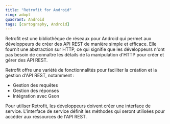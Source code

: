 ```yaml
---
title: "Retrofit for Android"
ring: adopt
quadrant: Android
tags: [cartography, Android]
---
```


<p>Retrofit est une bibliothèque de réseaux pour Android qui permet aux développeurs de créer des API REST de manière simple et efficace. Elle fournit une abstraction sur HTTP, ce qui signifie que les développeurs n'ont pas besoin de connaître les détails de la manipulation d'HTTP pour créer et gérer des API REST.</p>

<p>Retrofit offre une variété de fonctionnalités pour faciliter la création et la gestion d'API REST, notamment :</p>

<ul>
<li>Gestion des requêtes</li>
<li>Gestion des réponses</li>
<li>Intégration avec Gson</li>
</ul>

<p>Pour utiliser Retrofit, les développeurs doivent créer une interface de service. L'interface de service définit les méthodes qui seront utilisées pour accéder aux ressources de l'API REST.</p>
